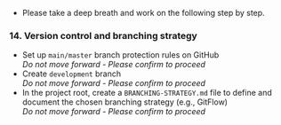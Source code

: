 - Please take a deep breath and work on the following step by step. 

### 14. Version control and branching strategy
- Set up `main/master` branch protection rules on GitHub  
  *Do not move forward - Please confirm to proceed*
- Create `development` branch  
  *Do not move forward - Please confirm to proceed*
- In the project root, create a `BRANCHING-STRATEGY.md` file to define and document the chosen branching strategy (e.g., GitFlow)  
  *Do not move forward - Please confirm to proceed*